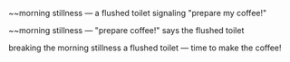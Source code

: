 ~~morning stillness —
a flushed toilet signaling
"prepare my coffee!"

~~morning stillness —
"prepare coffee!"
says the flushed toilet

breaking the morning stillness
a flushed toilet —
time to make the coffee!
